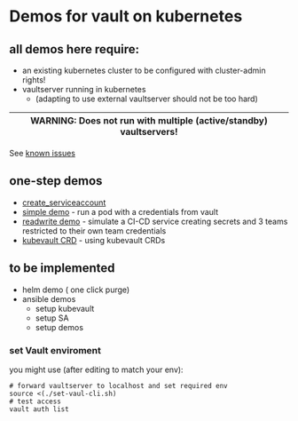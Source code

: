 # Demos for vault on kubernetes

## all demos here **require**:

* an existing kubernetes cluster to be configured with cluster-admin rights!
* vaultserver running in kubernetes 
  * (adapting to use external vaultserver should not be too hard)

| WARNING: Does not run with multiple (active/standby) vaultservers! |
| --- |

 See [known issues](./README_issues.md)

## one-step demos
* [create_serviceaccount](./demo/nox-simple/README_sa.md)
* [simple demo](./demo/nox-simple/README_simple.md) - run a pod with a credentials from vault
* [readwrite demo](./demo/nox-simple/README_rw.md) - simulate a CI-CD service creating secrets and 3 teams restricted to their own team credentials
* [kubevault CRD](./demo/nox-simple/README_kubvault.md) - using kubevault CRDs

## to be implemented
* helm demo ( one click purge)
* ansible demos
  * setup kubevault
  * setup SA
  * setup demos


### set Vault enviroment
you might use (after editing to match your env):

```
# forward vaultserver to localhost and set required env
source <(./set-vaul-cli.sh)
# test access
vault auth list
```


